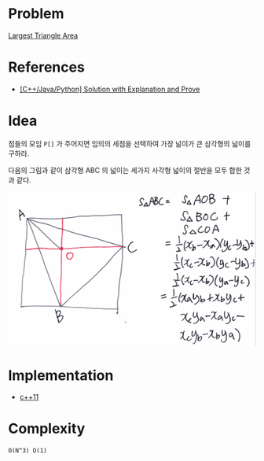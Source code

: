 # Problem

[Largest Triangle Area](https://leetcode.com/problems/largest-triangle-area/)

# References

* [[C++/Java/Python] Solution with Explanation and Prove](https://leetcode.com/problems/largest-triangle-area/discuss/122711/C%2B%2BJavaPython-Solution-with-Explanation-and-Prove)

# Idea

점들의 모임 `P[]` 가 주어지면 임의의 세점을 선택하여 가장 넒이가 큰
삼각형의 넓이를 구하라.

다음의 그림과 같이 삼각형 ABC 의 넓이는 세가지 사각형 넓이의 절반을
모두 합한 것과 같다.

![](area.png)

# Implementation

* [c++11](a.cpp)

# Complexity

```
O(N^3) O(1)
```
